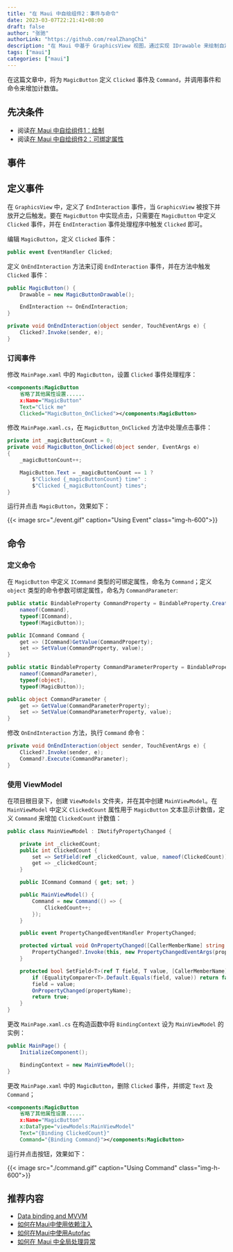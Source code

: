 ```yaml
---
title: "在 Maui 中自绘组件2：事件与命令"
date: 2023-03-07T22:21:41+08:00
draft: false
author: "张驰"
authorLink: "https://github.com/realZhangChi"
description: "在 Maui 中基于 GraphicsView 视图，通过实现 IDrawable 来绘制自定义组件，并定义 Event 及 Command"
tags: ["maui"]
categories: ["maui"]
---
```


在这篇文章中，将为 `MagicButton` 定义 `Clicked` 事件及 `Command`，并调用事件和命令来增加计数值。

## 先决条件

- 阅读[在 Maui 中自绘组件1：绘制](https://zhangchi.io/posts/custom-component-in-maui-1/)
- 阅读[在 Maui 中自绘组件2：可绑定属性](https://zhangchi.io/posts/custom-component-in-maui-2/)

## 事件

## 定义事件

在 `GraphicsView` 中，定义了 `EndInteraction` 事件，当 `GraphicsView` 被按下并放开之后触发。要在 `MagicButton` 中实现点击，只需要在 `MagicButton` 中定义 `Clicked` 事件，并在 `EndInteraction` 事件处理程序中触发 `Clicked` 即可。

编辑 `MagicButton`，定义 `Clicked` 事件：

``` csharp
public event EventHandler Clicked;
```

定义 `OnEndInteraction` 方法来订阅 `EndInteraction` 事件，并在方法中触发 `Clicked` 事件：

``` csharp
public MagicButton() {
    Drawable = new MagicButtonDrawable();

    EndInteraction += OnEndInteraction;
}

private void OnEndInteraction(object sender, TouchEventArgs e) {
    Clicked?.Invoke(sender, e);
}
```

### 订阅事件

修改 `MainPage.xaml` 中的 `MagicButton`，设置 `Clicked` 事件处理程序：

``` xml
<components:MagicButton
    省略了其他属性设置......
    x:Name="MagicButton"
    Text="Click me"
    Clicked="MagicButton_OnClicked"></components:MagicButton>
```

修改 `MainPage.xaml.cs`，在 `MagicButton_OnClicked` 方法中处理点击事件：

``` csharp
private int _magicButtonCount = 0;
private void MagicButton_OnClicked(object sender, EventArgs e)
{
    _magicButtonCount++;

    MagicButton.Text = _magicButtonCount == 1 ?
        $"Clicked {_magicButtonCount} time" :
        $"Clicked {_magicButtonCount} times";
}
```

运行并点击 `MagicButton`，效果如下：

{{< image src="./event.gif" caption="Using Event" class="img-h-600">}}

## 命令

### 定义命令

在 `MagicButton` 中定义 `ICommand` 类型的可绑定属性，命名为 `Command`；定义 `object` 类型的命令参数可绑定属性，命名为 `CommandParameter`:

``` csharp
public static BindableProperty CommandProperty = BindableProperty.Create(
    nameof(Command),
    typeof(ICommand),
    typeof(MagicButton));

public ICommand Command {
    get => (ICommand)GetValue(CommandProperty);
    set => SetValue(CommandProperty, value);
}

public static BindableProperty CommandParameterProperty = BindableProperty.Create(
    nameof(CommandParameter),
    typeof(object),
    typeof(MagicButton));

public object CommandParameter {
    get => GetValue(CommandParameterProperty);
    set => SetValue(CommandParameterProperty, value);
}
```

修改 `OnEndInteraction` 方法，执行 `Command` 命令：

``` csharp
private void OnEndInteraction(object sender, TouchEventArgs e) {
    Clicked?.Invoke(sender, e);
    Command?.Execute(CommandParameter);
}
```

### 使用 ViewModel

在项目根目录下，创建 `ViewModels` 文件夹，并在其中创建 `MainViewModel`。在 `MainViewModel` 中定义 `ClickedCount` 属性用于 `MagicButton` 文本显示计数值，定义 `Command` 来增加 `ClickedCount` 计数值：

``` csharp
public class MainViewModel : INotifyPropertyChanged {

    private int _clickedCount;
    public int ClickedCount {
        set => SetField(ref _clickedCount, value, nameof(ClickedCount));
        get => _clickedCount;
    }

    public ICommand Command { get; set; }

    public MainViewModel() {
        Command = new Command(() => {
            ClickedCount++;
        });
    }

    public event PropertyChangedEventHandler PropertyChanged;

    protected virtual void OnPropertyChanged([CallerMemberName] string propertyName = null) {
        PropertyChanged?.Invoke(this, new PropertyChangedEventArgs(propertyName));
    }

    protected bool SetField<T>(ref T field, T value, [CallerMemberName] string propertyName = null) {
        if (EqualityComparer<T>.Default.Equals(field, value)) return false;
        field = value;
        OnPropertyChanged(propertyName);
        return true;
    }
}
```

更改 `MainPage.xaml.cs` 在构造函数中将 `BindingContext` 设为 `MainViewModel` 的实例：

``` csharp
public MainPage() {
    InitializeComponent();

    BindingContext = new MainViewModel();
}
```

更改 `MainPage.xaml` 中的 `MagicButton`，删除 `Clicked` 事件，并绑定 `Text` 及 `Command`；

``` xml
<components:MagicButton
    省略了其他属性设置......
    x:Name="MagicButton"
    x:DataType="viewModels:MainViewModel"
    Text="{Binding ClickedCount}"
    Command="{Binding Command}"></components:MagicButton>
```

运行并点击按钮，效果如下：

{{< image src="./command.gif" caption="Using Command" class="img-h-600">}}

## 推荐内容

- [Data binding and MVVM](https://learn.microsoft.com/en-us/dotnet/maui/xaml/fundamentals/mvvm?view=net-maui-7.0)
- [如何在Maui中使用依赖注入](https://zhangchi.io/posts/dependency-injection-in-maui/)
- [如何在Maui中使用Autofac](https://zhangchi.io/posts/use-autofac-in-maui/)
- [如何在 Maui 中全局处理异常](https://zhangchi.io/posts/handle-exception-in-maui/)